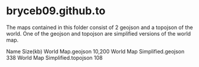 # bryceb09.github.to

The maps contained in this folder consist of 2 geojson and a topojson of the world. One of the geojson and topojson are simplified versions of the world map.


Name                                Size(kb)
World Map.geojson                   10,200
World Map Simplified.geojson        338
World Map Simplified.topojson       108
